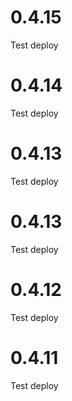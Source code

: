# 0.4.15

Test deploy

# 0.4.14

Test deploy

# 0.4.13

Test deploy

# 0.4.13

Test deploy

# 0.4.12

Test deploy

# 0.4.11

Test deploy
